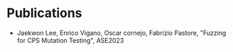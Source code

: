 

# Publications
* Jaekwon Lee, Enrico Vigano, Oscar cornejo, Fabrizio Pastore, "Fuzzing for CPS Mutation Testing", ASE2023 
